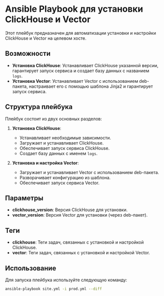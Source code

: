# Ansible Playbook для установки ClickHouse и Vector

Этот плейбук предназначен для автоматизации установки и настройки ClickHouse и Vector на целевом хосте.

## Возможности

- **Установка ClickHouse**: Устанавливает ClickHouse указанной версии, гарантирует запуск сервиса и создает базу данных с названием `logs`.
- **Установка Vector**: Устанавливает Vector с использованием deb-пакета, настраивает его с помощью шаблона Jinja2 и гарантирует запуск сервиса.

## Структура плейбука

Плейбук состоит из двух основных разделов:

1. **Установка ClickHouse**:
   - Устанавливает необходимые зависимости.
   - Загружает и устанавливает ClickHouse.
   - Обеспечивает запуск сервиса ClickHouse.
   - Создает базу данных с именем `logs`.

2. **Установка и настройка Vector**:
   - Загружает и устанавливает Vector с использованием deb-пакета.
   - Разворачивает конфигурацию из шаблона.
   - Обеспечивает запуск сервиса Vector.

## Параметры

- **clickhouse_version**: Версия ClickHouse для установки.
- **vector_version**: Версия Vector для установки (через deb-пакет).

## Теги

- **clickhouse**: Теги задач, связанных с установкой и настройкой ClickHouse.
- **vector**: Теги задач, связанных с установкой и настройкой Vector.

## Использование

Для запуска плейбука используйте следующую команду:

```bash
ansible-playbook site.yml -i prod.yml --diff
```
